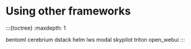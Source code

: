 # Using other frameworks

:::{toctree}
:maxdepth: 1

bentoml
cerebrium
dstack
helm
lws
modal
skypilot
triton
open_webui
:::
